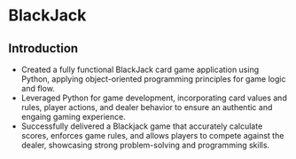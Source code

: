 # BlackJack

## Introduction
- Created a fully functional BlackJack card game application using Python, applying object-oriented programming principles for game logic and flow. 
- Leveraged Python for game development, incorporating card values and rules, player actions, and dealer behavior to ensure an authentic and engaing gaming experience.
- Successfully delivered a Blackjack game that accurately calculate scores, enforces game rules, and allows players to compete against the dealer, showcasing strong problem-solving and programming skills.


